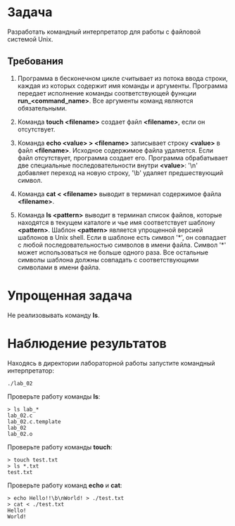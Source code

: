 
# Задача

Разработать командный интерпретатор для работы с файловой системой Unix.

## Требования

1. Программа в бесконечном цикле считывает из потока ввода строки, каждая из
   которых содержит имя команды и аргументы. Программа передает исполнение
   команды соответствующей функции **run_\<command_name\>**.
   Все аргументы команд являются обязательными.

2. Команда **touch \<filename\>** создает
   файл **\<filename\>**, если он отсутствует.

3. Команда **echo \<value\> > \<filename\>** записывает строку **\<value\>**
   в файл **\<filename\>**. Исходное содержимое файла удаляется.
   Если файл отсутствует, программа создает его. Программа обрабатывает
   две специальные последовательности внутри **\<value\>**:
   '\\n' добавляет переход на новую строку, '\\b' удаляет предшествующий символ.

4. Команда **cat < \<filename\>** выводит в терминал
   содержимое файла **\<filename\>**.

5. Команда **ls \<pattern\>** выводит в терминал список файлов,
   которые находятся в текущем каталоге и чье имя соответствует
   шаблону **\<pattern\>**. Шаблон **\<pattern\>** является упрощенной версией
   шаблонов в Unix shell. Если в шаблоне есть символ '\*', он совпадает с любой
   последовательностью символов в имени файла. Символ '\*' может использоваться
   не больше одного раза. Все остальные символы шаблона должны совпадать с
   соответствующими символами в имени файла.

# Упрощенная задача

Не реализовывать команду **ls**.

# Наблюдение результатов

Находясь в директории лабораторной работы запустите командный интерпретатор:

```console
./lab_02
```

Проверьте работу команды **ls**:

```console
> ls lab_*
lab_02.c
lab_02.c.template
lab_02
lab_02.o
```

Проверьте работу команды **touch**:

```console
> touch test.txt
> ls *.txt
test.txt
```

Проверьте работу команд **echo** и **cat**:

```console
> echo Hello!!\b\nWorld! > ./test.txt
> cat < ./test.txt
Hello!
World!
```
